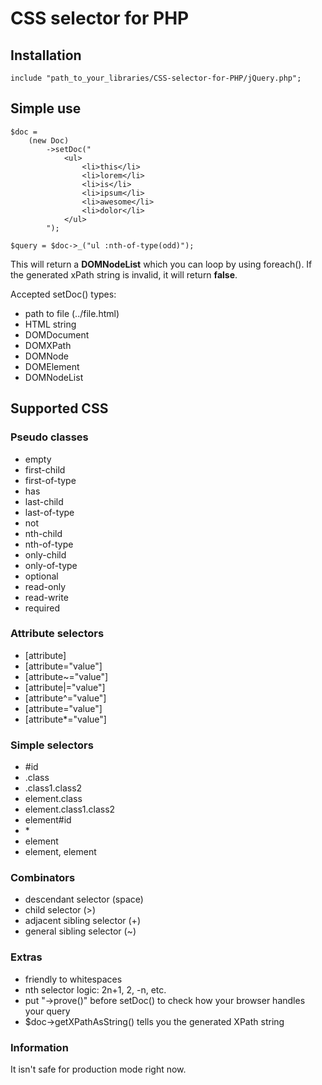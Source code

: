 # CSS selector for PHP
## Installation

```
include "path_to_your_libraries/CSS-selector-for-PHP/jQuery.php";
```

## Simple use

```
$doc =
    (new Doc)
        ->setDoc("
            <ul>
                <li>this</li>
                <li>lorem</li>
                <li>is</li>
                <li>ipsum</li>
                <li>awesome</li>
                <li>dolor</li>
            </ul>
        ");

$query = $doc->_("ul :nth-of-type(odd)");
```
This will return a __DOMNodeList__ which you can loop by using foreach().
If the generated xPath string is invalid, it will return __false__.

Accepted setDoc() types:
- path to file (../file.html)
- HTML string
- DOMDocument
- DOMXPath
- DOMNode
- DOMElement
- DOMNodeList

## Supported CSS
### Pseudo classes

- empty
- first-child
- first-of-type
- has
- last-child
- last-of-type
- not
- nth-child
- nth-of-type
- only-child
- only-of-type
- optional
- read-only
- read-write
- required

### Attribute selectors

- \[attribute]
- \[attribute="value"]
- \[attribute~="value"]
- \[attribute|="value"]
- \[attribute^="value"]
- \[attribute="value"]
- \[attribute*="value"]

### Simple selectors

- \#id
- .class
- .class1.class2
- element.class
- element.class1.class2
- element#id
- \*
- element
- element, element

### Combinators

- descendant selector (space)
- child selector (>)
- adjacent sibling selector (+)
- general sibling selector (~)


### Extras

- friendly to whitespaces
- nth selector logic: 2n+1, 2, -n, etc.
- put "->prove()" before setDoc() to check how your browser handles your query
- $doc->getXPathAsString() tells you the generated XPath string

### Information

It isn't safe for production mode right now.
